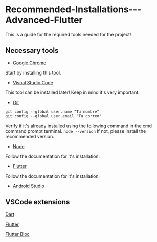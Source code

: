 # Recommended-Installations---Advanced-Flutter
This is a guide for the required tools needed for the project! 

## Necessary tools
* [Google Chrome](https://www.google.com/chrome/)

Start by installing this tool.
* [Visual Studio Code](https://code.visualstudio.com/)

This tool can be installed later! Keep in mind it's very important.
* [Git](https://git-scm.com/)

```
git config --global user.name "Tu nombre"
git config --global user.email "Tu correo"
```
Verify if it's already installed using the following command in the cmd command prompt terminal.
`node --version`
If not, please install the recommended version.
* [Node](https://nodejs.org/es/)

Follow the documentation for it's installation.
* [Flutter](https://flutter.dev/docs/get-started/install)

Follow the documentation for it's installation.
* [Android Studio](https://developer.android.com/studio)


## VSCode extensions

[Dart](https://marketplace.visualstudio.com/items?itemName=Dart-Code.dart-code)

[Flutter](https://marketplace.visualstudio.com/items?itemName=Dart-Code.flutter)

[Flutter Bloc](https://marketplace.visualstudio.com/items?itemName=FelixAngelov.bloc)

